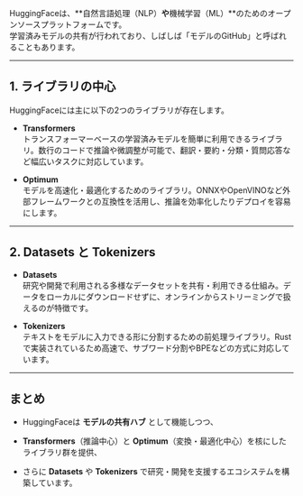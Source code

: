 HuggingFaceは、**自然言語処理（NLP）**や**機械学習（ML）**のためのオープンソースプラットフォームです。  
学習済みモデルの共有が行われており、しばしば「モデルのGitHub」と呼ばれることもあります。

---

## 1. ライブラリの中心

HuggingFaceには主に以下の2つのライブラリが存在します。

- **Transformers**  
    トランスフォーマーベースの学習済みモデルを簡単に利用できるライブラリ。数行のコードで推論や微調整が可能で、翻訳・要約・分類・質問応答など幅広いタスクに対応しています。
    
- **Optimum**  
    モデルを高速化・最適化するためのライブラリ。ONNXやOpenVINOなど外部フレームワークとの互換性を活用し、推論を効率化したりデプロイを容易にします。
    

---

## 2. Datasets と Tokenizers

- **Datasets**  
    研究や開発で利用される多様なデータセットを共有・利用できる仕組み。データをローカルにダウンロードせずに、オンラインからストリーミングで扱えるのが特徴です。
    
- **Tokenizers**  
    テキストをモデルに入力できる形に分割するための前処理ライブラリ。Rustで実装されているため高速で、サブワード分割やBPEなどの方式に対応しています。
    

---

## まとめ

- HuggingFaceは **モデルの共有ハブ** として機能しつつ、
    
- **Transformers**（推論中心）と **Optimum**（変換・最適化中心）を核にしたライブラリ群を提供、
    
- さらに **Datasets** や **Tokenizers** で研究・開発を支援するエコシステムを構築しています。
